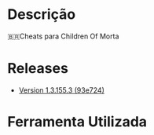 
# Descrição
 :brazil:Cheats para Children Of Morta
# Releases
- [Version 1.3.155.3 (93e724)](https://github.com/Winzen/ChildrenOfMorta-Cheats-Reverse-Engineer-Unity-/releases/tag/ChildenofMorta)
# Ferramenta Utilizada
